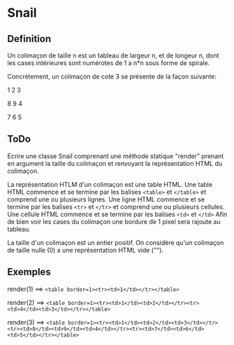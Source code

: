 # Snail

## Definition

Un colimaçon de taille n est un tableau de largeur n, et de longeur n, dont les
cases intérieures sont numérotes de 1 a n\*n sous forme de spirale.

Concrètement, un colimaçon de cote 3 se présente de la façon suivante:

1 2 3

8 9 4

7 6 5

## ToDo

Ecrire une classe Snail comprenant une
méthode statique "render" prenant en argument la taille du colimaçon et
renvoyant la représentation HTML du colimaçon.

La représentation HTLM d'un colimaçon est une table HTML. Une table HTML
commence et se termine par les balises `<table>` et `</table>` et comprend une ou
plusieurs lignes. Une ligne HTML commence et se termine par les balises `<tr>` et
`</tr>` et comprend une ou plusieurs cellules. Une cellule HTML commence et se
termine par les balises `<td>` et `</td>` Afin de bien voir les cases du colimaçon
une bordure de 1 pixel sera rajoute au tableau.

La taille d'un colimaçon est un entier positif. On considère qu'un colimaçon de
taille nulle (0) a une représentation HTML vide ("").

## Exemples

render(1) ==> `<table border=1><tr><td>1</td></tr></table>`

render(2) ==> `<table border=1><tr><td>1</td><td>2</td></tr><tr><td>4</td><td>3</td></tr></table>`

render(3) ==> `<table border=1><tr><td>1</td><td>2</td><td>3</td></tr><tr><td>8</td><td>9</td><td>4</td></tr><tr><td>7</td><td>6</td><td>5</td></tr></table>`
